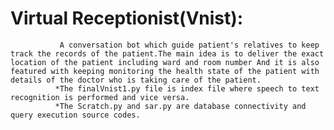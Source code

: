 # Virtual Receptionist(Vnist):
               A conversation bot which guide patient's relatives to keep track the records of the patient.The main idea is to deliver the exact location of the patient including ward and room number And it is also featured with keeping monitoring the health state of the patient with details of the doctor who is taking care of the patient.
              *The finalVnist1.py file is index file where speech to text recognition is performed and vice versa.
              *The Scratch.py and sar.py are database connectivity and query execution source codes.
  
